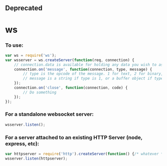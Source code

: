 ## Deprecated

ws
==

### To use:
```javascript
var ws = require('ws');
var wsserver = ws.createServer(function(req, connection) {
	// connection.data is available for holding any data you wish to associate with a certain WebSocket connection
	connection.on('message', function(connection, type, message) {
		// type is the opcode of the message. 1 for text, 2 for binary, etc
		// message is a string if type is 1, or a buffer object if type is 2
	});
	connection.on('close', function(connection, code) {
		// Do something
	});
});
```

### For a standalone websocket server:
```javascript
wsserver.listen();
```

### For a server attached to an existing HTTP Server (node, express, etc):
```javascript
var httpserver = require('http').createServer(function() {/* whatever */});
wsserver.listen(httpserver);
```
